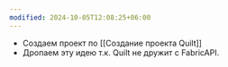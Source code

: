 ```yaml
---
modified: 2024-10-05T12:08:25+06:00
---
```

- Создаем проект по [[Создание проекта Quilt]]
- Дропаем эту идею т.к. Quilt не дружит с FabricAPI.